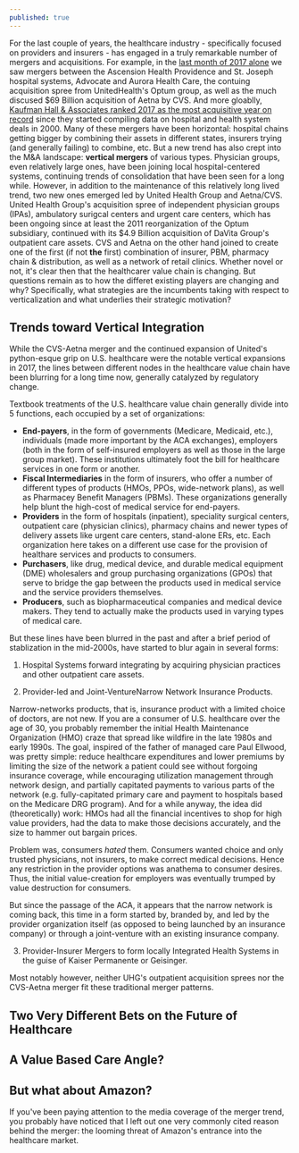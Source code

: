 ```yaml
---
published: true
---
```


For the last couple of years, the healthcare industry - specifically focused on providers and insurers - has engaged in a truly remarkable number of mergers and acquisitions. For example, in the [last month of 2017 alone](http://www.modernhealthcare.com/article/20171226/NEWS/171229957) we saw mergers between the Ascension Health Providence and St. Joseph hospital systems, Advocate and Aurora Health Care, the contuing acquisition spree from UnitedHealth's Optum group, as well as the much discused $69 Billion acquisition of Aetna by CVS. And more gloablly, [Kaufman Hall & Associates ranked 2017 as the most acquisitive year on record](http://www.modernhealthcare.com/article/20180127/NEWS/180129937/record-numbers-better-credit-in-2017-mamp-a-dealmaking) since they started compiling data on hospital and health system deals in 2000. Many of these mergers have been horizontal: hospital chains getting bigger by combining their assets in different states, insurers trying (and generally failing) to combine, etc. But a new trend has also crept into the M&A landscape: **vertical mergers** of various types. Physician groups, even relatively large ones, have been joining local hospital-centered systems, continuing trends of consolidation that have been seen for a long while. However, in addition to the maintenance of this relatively long lived trend, two new ones emerged led by United Health Group and Aetna/CVS. United Health Group's acquisition spree of independent physician groups (IPAs), ambulatory surigcal centers and urgent care centers, which has been ongoing since at least the 2011 reorganization of the Optum subsidiary, continued with its $4.9 Billion acquisition of DaVita Group's outpatient care assets. CVS and Aetna on the other hand joined to create one of the first (if not **the** first) combination of insurer, PBM, pharmacy chain & distribution, as well as a network of retail clinics. Whether novel or not, it's clear then that the healthcarer value chain is changing. But questions remain as to how the differet existing players are changing and why? Specifically, what strategies are the incumbents taking with respect to verticalization and what underlies their strategic motivation? 


## Trends toward Vertical Integration

While the CVS-Aetna merger and the continued expansion of United's python-esque grip on U.S. healthcare were the notable vertical expansions in 2017, the lines between different nodes in the healthcare value chain have been blurring for a long time now, generally catalyzed by regulatory change. 

Textbook treatments of the U.S. healthcare value chain generally divide into 5 functions, each occupied by a set of organizations:

- **End-payers**, in the form of governments (Medicare, Medicaid, etc.), individuals (made more important by the ACA exchanges), employers (both in the form of self-insured employers as well as those in the large group market). These institutions ultimately foot the bill for healthcare services in one form or another. 
- **Fiscal Intermediaries** in the form of insurers, who offer a number of different types of products (HMOs, PPOs, wide-network plans), as well as Pharmacey Benefit Managers (PBMs). These organizations generally help blunt the high-cost of medical service for end-payers.
- **Providers** in the form of hospitals (inpatient), speciality surgical centers, outpatient care (physician clinics), pharmacy chains and newer types of delivery assets like urgent care centers, stand-alone ERs, etc. Each organization here takes on a different use case for the provision of healthare services and products to consumers. 
- **Purchasers**, like drug, medical device, and durable medical equipment (DME) wholesalers and group purchasing organizations (GPOs) that serve to bridge the gap between the products used in medical service and the service providers themselves.
- **Producers**, such as biopharmaceutical companies and medical device makers. They tend to actually make the products used in varying types of medical care.

But these lines have been blurred in the past and after a brief period of stablization in the mid-2000s, have started to blur again in several forms:

1. Hospital Systems forward integrating by acquiring physician practices and other outpatient care assets. 



2. Provider-led and Joint-VentureNarrow Network Insurance Products.

Narrow-networks products, that is, insurance product with a limited choice of doctors, are not new. If you are a consumer of U.S. healthcare over the age of 30, you probably remember the initial Health Maintenance Organization (HMO) craze that spread like wildfire in the late 1980s and early 1990s. The goal, inspired of the father of managed care Paul Ellwood, was pretty simple: reduce healthcare expenditures and lower premiums by limiting the size of the network a patient could see without forgoing insurance coverage, while encouraging utilization management through network design, and partially capitated payments to various parts of the network (e.g. fully-capitated primary care and payment to hospitals based on the Medicare DRG program). And for a while anyway, the idea did (theoretically) work: HMOs had all the financial incentives to shop for high value providers, had the data to make those decisions accurately, and the size to hammer out bargain prices. 

Problem was, consumers _hated_ them. Consumers wanted choice and only trusted physicians, not insurers, to make correct medical decisions. Hence any restriction in the provider options was anathema to consumer desires. Thus, the initial value-creation for employers was eventually trumped by value destruction for consumers.

But since the passage of the ACA, it appears that the narrow network is coming back, this time in a form started by, branded by, and led by the provider organization itself (as opposed to being launched by an insurance company) or through a joint-venture with an existing insurance company. 


3. Provider-Insurer Mergers to form locally Integrated Health Systems in the guise of Kaiser Permanente or Geisinger. 




Most notably however, neither UHG's outpatient acquisition sprees nor the CVS-Aetna merger fit these traditional merger patterns. 



## Two Very Different Bets on the Future of Healthcare

## A Value Based Care Angle?

## But what about Amazon?

If you've been paying attention to the media coverage of the merger trend, you probably have noticed that I left out one very commonly cited reason behind the merger: the looming threat of Amazon's entrance into the healthcare market. 
